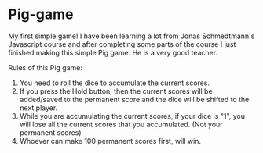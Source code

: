 # Pig-game
My first simple game! I have been learning a lot from Jonas Schmedtmann's Javascript course and after completing some parts of the course I just finished making this simple Pig game. He is a very good teacher.

Rules of this Pig game:
1. You need to roll the dice to accumulate the current scores.
2. If you press the Hold button, then the current scores will be added/saved to the permanent score and the dice will be shifted to the next player.
3. While you are accumulating the current scores, if your dice is "1", you will lose all the current scores that you accumulated. (Not your permanent scores)
4. Whoever can make 100 permanent scores first, will win.
